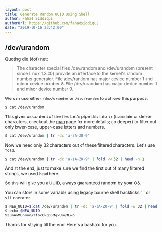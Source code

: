 ```yaml
---
layout: post
title: Generate Random UUID Using Shell
author: Fahad Siddiqui
authorUrl: https://github.com/fahadsiddiqui
date: "2019-10-16 23:42:00"
---
```



## /dev/urandom

Quoting die (dot) net:

> The character special files /dev/random and /dev/urandom (present since Linux 1.3.30) provide an interface to the kernel's random number generator. File /dev/random has major device number 1 and minor device number 8. File /dev/urandom has major device number 1 and minor device number 9.

We can use either `/dev/urandom` or `/dev/random` to achieve this purpose.

```bash
$ cat /dev/urandom
```

This gives us content of the file. Let's pipe this into `tr` (translate or delete characters, checkout the [man](http://linuxcommand.org/lc3_man_pages/tr1.html) page for more details; go deeper) to filter out only lower-case, upper-case letters and numbers. 

```bash
$ cat /dev/urandom | tr -dc 'a-zA-Z0-9'
```

Now we need only 32 characters out of these filtered characters. Let's use `fold`.

```bash
$ cat /dev/urandom | tr -dc 'a-zA-Z0-9' | fold -w 32 | head -n 1
```

And at the end, just to make sure we find the first out of many filtered strings, we used `head` here.

So this will give you a UUID, always guaranteed random by your OS.

You can store in some variable using legacy bourne shell backticks ``` `` ``` or `$()` operator.



```bash
$ NEW_UUID=$(cat /dev/urandom | tr -dc 'a-zA-Z0-9' | fold -w 32 | head -n 1)
$ echo $NEW_UUID
S23nWnMLnmnnpTf6cCkQG5MqvUuqMLwo
```

Thanks for staying till the end. Here's a bashato for you.